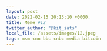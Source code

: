 ```yaml
---
layout: post
date: 2022-02-15 20:13:10 +0000.
title: Meme #12
twitter_author: "@kit_sats"
local_file: /assets/images/12.jpeg
tags: msm cnn bbc cnbc media bitcoin
---
```

